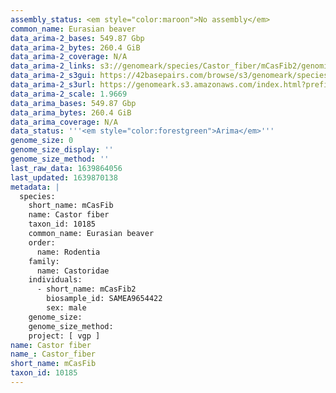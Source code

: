 ```yaml
---
assembly_status: <em style="color:maroon">No assembly</em>
common_name: Eurasian beaver
data_arima-2_bases: 549.87 Gbp
data_arima-2_bytes: 260.4 GiB
data_arima-2_coverage: N/A
data_arima-2_links: s3://genomeark/species/Castor_fiber/mCasFib2/genomic_data/arima/<br>
data_arima-2_s3gui: https://42basepairs.com/browse/s3/genomeark/species/Castor_fiber/mCasFib2/genomic_data/arima/
data_arima-2_s3url: https://genomeark.s3.amazonaws.com/index.html?prefix=species/Castor_fiber/mCasFib2/genomic_data/arima/
data_arima-2_scale: 1.9669
data_arima_bases: 549.87 Gbp
data_arima_bytes: 260.4 GiB
data_arima_coverage: N/A
data_status: '''<em style="color:forestgreen">Arima</em>'''
genome_size: 0
genome_size_display: ''
genome_size_method: ''
last_raw_data: 1639864056
last_updated: 1639870138
metadata: |
  species:
    short_name: mCasFib
    name: Castor fiber
    taxon_id: 10185
    common_name: Eurasian beaver
    order:
      name: Rodentia
    family:
      name: Castoridae
    individuals:
      - short_name: mCasFib2
        biosample_id: SAMEA9654422
        sex: male
    genome_size:
    genome_size_method:
    project: [ vgp ]
name: Castor fiber
name_: Castor_fiber
short_name: mCasFib
taxon_id: 10185
---
```

